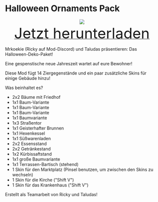 # Halloween Ornaments Pack

<div align=center><img src="_media/Anno1800/mod_banners/smallmodscollection/banner11.png"/></div>

<div align=center><a href="https://github.com/Taludas/SmallModsCollection/releases/latest/download/HalloweenDecorations.zip"> <font size="40">Jetzt herunterladen</font></a></div>

Mrkoekie (Ricky auf Mod-Discord) und Taludas präsentieren: Das Halloween-Deko-Paket!

Eine gespenstische neue Jahreszeit wartet auf eure Bewohner!

Diese Mod fügt 14 Ziergegenstände und ein paar zusätzliche Skins für einige Gebäude hinzu!

Was beinhaltet es?
- 2x2 Bäume mit Friedhof
- 1x1 Baum-Variante
- 1x1 Baum-Variante
- 1x1 Baum-Variante
- 1x1 Baumvariante
- 1x3 Straßentor
- 1x1 Geisterhafter Brunnen
- 1x1 Hexenkessel
- 1x1 Süßwarenladen
- 2x2 Essensstand
- 2x2 Getränkestand
- 1x2 Kürbissaftstand
- 1x1 große Baumvariante
- 1x1 Terrassen-Bartisch (stehend)
- 1 Skin für den Marktplatz (Pinsel benutzen, um zwischen den Skins zu wechseln)
- 1 Skin für die Kirche ("Shift V")
- 1 Skin für das Krankenhaus ("Shift V")

Erstellt als Teamarbeit von Ricky und Taludas!